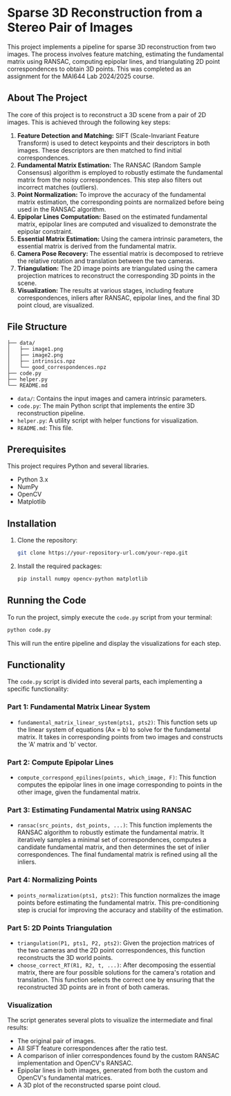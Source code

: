 # Sparse 3D Reconstruction from a Stereo Pair of Images

This project implements a pipeline for sparse 3D reconstruction from two images. The process involves feature matching, estimating the fundamental matrix using RANSAC, computing epipolar lines, and triangulating 2D point correspondences to obtain 3D points. This was completed as an assignment for the MAI644 Lab 2024/2025 course.

## About The Project

The core of this project is to reconstruct a 3D scene from a pair of 2D images. This is achieved through the following key steps:

1.  **Feature Detection and Matching:** SIFT (Scale-Invariant Feature Transform) is used to detect keypoints and their descriptors in both images. These descriptors are then matched to find initial correspondences.
2.  **Fundamental Matrix Estimation:** The RANSAC (Random Sample Consensus) algorithm is employed to robustly estimate the fundamental matrix from the noisy correspondences. This step also filters out incorrect matches (outliers).
3.  **Point Normalization:** To improve the accuracy of the fundamental matrix estimation, the corresponding points are normalized before being used in the RANSAC algorithm.
4.  **Epipolar Lines Computation:** Based on the estimated fundamental matrix, epipolar lines are computed and visualized to demonstrate the epipolar constraint.
5.  **Essential Matrix Estimation:** Using the camera intrinsic parameters, the essential matrix is derived from the fundamental matrix.
6.  **Camera Pose Recovery:** The essential matrix is decomposed to retrieve the relative rotation and translation between the two cameras.
7.  **Triangulation:** The 2D image points are triangulated using the camera projection matrices to reconstruct the corresponding 3D points in the scene.
8.  **Visualization:** The results at various stages, including feature correspondences, inliers after RANSAC, epipolar lines, and the final 3D point cloud, are visualized.

## File Structure

```
├── data/
│   ├── image1.png
│   ├── image2.png
│   ├── intrinsics.npz
│   └── good_correspondences.npz
├── code.py
├── helper.py
└── README.md
```

*   `data/`: Contains the input images and camera intrinsic parameters.
*   `code.py`: The main Python script that implements the entire 3D reconstruction pipeline.
*   `helper.py`: A utility script with helper functions for visualization.
*   `README.md`: This file.

## Prerequisites

This project requires Python and several libraries.

*   Python 3.x
*   NumPy
*   OpenCV
*   Matplotlib

## Installation

1.  Clone the repository:
    ```sh
    git clone https://your-repository-url.com/your-repo.git
    ```
2.  Install the required packages:
    ```sh
    pip install numpy opencv-python matplotlib
    ```

## Running the Code

To run the project, simply execute the `code.py` script from your terminal:

```sh
python code.py
```

This will run the entire pipeline and display the visualizations for each step.

## Functionality

The `code.py` script is divided into several parts, each implementing a specific functionality:

### Part 1: Fundamental Matrix Linear System

*   `fundamental_matrix_linear_system(pts1, pts2)`: This function sets up the linear system of equations (Ax = b) to solve for the fundamental matrix. It takes in corresponding points from two images and constructs the 'A' matrix and 'b' vector.

### Part 2: Compute Epipolar Lines

*   `compute_correspond_epilines(points, which_image, F)`: This function computes the epipolar lines in one image corresponding to points in the other image, given the fundamental matrix.

### Part 3: Estimating Fundamental Matrix using RANSAC

*   `ransac(src_points, dst_points, ...)`: This function implements the RANSAC algorithm to robustly estimate the fundamental matrix. It iteratively samples a minimal set of correspondences, computes a candidate fundamental matrix, and then determines the set of inlier correspondences. The final fundamental matrix is refined using all the inliers.

### Part 4: Normalizing Points

*   `points_normalization(pts1, pts2)`: This function normalizes the image points before estimating the fundamental matrix. This pre-conditioning step is crucial for improving the accuracy and stability of the estimation.

### Part 5: 2D Points Triangulation

*   `triangulation(P1, pts1, P2, pts2)`: Given the projection matrices of the two cameras and the 2D point correspondences, this function reconstructs the 3D world points.
*   `choose_correct_RT(R1, R2, t, ...)`: After decomposing the essential matrix, there are four possible solutions for the camera's rotation and translation. This function selects the correct one by ensuring that the reconstructed 3D points are in front of both cameras.

### Visualization

The script generates several plots to visualize the intermediate and final results:

*   The original pair of images.
*   All SIFT feature correspondences after the ratio test.
*   A comparison of inlier correspondences found by the custom RANSAC implementation and OpenCV's RANSAC.
*   Epipolar lines in both images, generated from both the custom and OpenCV's fundamental matrices.
*   A 3D plot of the reconstructed sparse point cloud.
